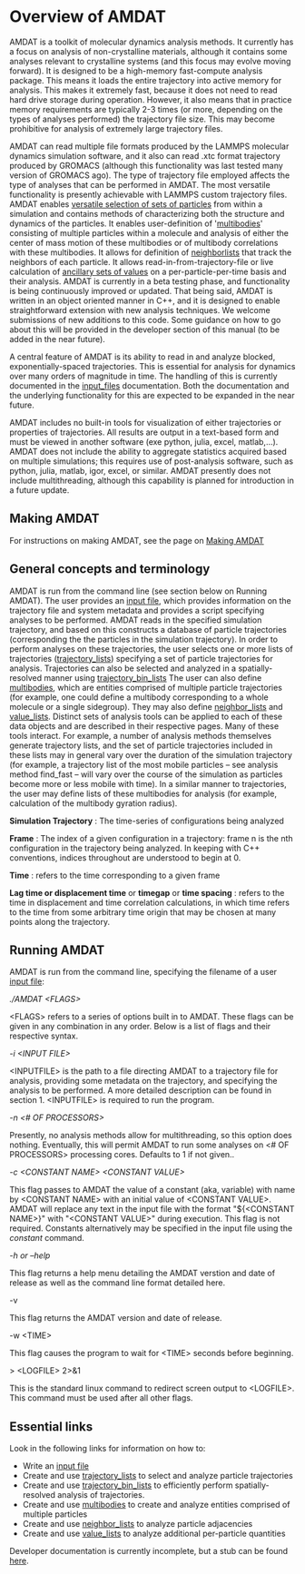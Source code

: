 <h1>Overview of AMDAT</h1>

AMDAT is a toolkit of molecular dynamics analysis methods. It currently has a focus on analysis of non-crystalline materials, although it contains some analyses relevant to crystalline systems (and this focus may evolve moving forward). It is designed to be a high-memory fast-compute analysis package. This means it loads the entire trajectory into active memory for analysis. This makes it extremely fast, because it does not need to read hard drive storage during operation. However, it also means that in practice memory requirements are typically 2-3 times (or more, depending on the types of analyses performed) the trajectory file size. This may become prohibitive for analysis of extremely large trajectory files.

AMDAT can read multiple file formats produced by the LAMMPS molecular dynamics simulation software, and it also can read .xtc format trajectory produced by GROMACS (although this functionality was last tested many version of GROMACS ago). The type of trajectory file employed affects the type of analyses that can be performed in AMDAT. The most versatile functionality is presently achievable with LAMMPS custom trajectory files. AMDAT enables [versatile selection of sets of particles](trajectory_lists.md) from within a simulation and contains methods of characterizing both the structure and dynamics of the particles. It enables user-definition of '[multibodies](multibodies.md)' consisting of multiple particles within a molecule and analysis of either the center of mass motion of these multibodies or of multibody correlations with these multibodies. It allows for definition of [neighborlists](neighborlist.md) that track the neighbors of each particle. It allows read-in-from-trajectory-file or live calculation of [ancillary sets of values](value_list.md) on a per-particle-per-time basis and their analysis. AMDAT is currently in a beta testing phase, and functionality is being continuously improved or updated. That being said, AMDAT is written in an object oriented manner in C++, and it is designed to enable straightforward extension with new analysis techniques. We welcome submissions of new additions to this code. Some guidance on how to go about this will be provided in the developer section of this manual (to be added in the near future).

A central feature of AMDAT is its ability to read in and analyze blocked, exponentially-spaced trajectories. This is essential for analysis for dynamics over many orders of magnitude in time. The handling of this is currently documented in the [input_files](input_file.md) documentation. Both the documentation and the underlying functionality for this are expected to be expanded in the near future.

AMDAT includes no built-in tools for visualization of either trajectories or properties of trajectories. All results are output in a text-based form and must be viewed in another software (exe python, julia, excel, matlab,...). AMDAT does not include the ability to aggregate statistics acquired based on multiple simulations; this requires use of post-analysis software, such as python, julia, matlab, igor, excel, or similar. AMDAT presently does not include multithreading, although this capability is planned for introduction in a future update.

<h2>Making AMDAT</h2>

For instructions on making AMDAT, see the page on [Making AMDAT](making_amdat.md)

<h2>General concepts and terminology</h2>

AMDAT is run from the command line (see section below on Running AMDAT). The user provides an [input file](input_file.md), which provides information on the trajectory file and system metadata and provides a script specifying analyses to be performed. AMDAT reads in the specified simulation trajectory, and based on this constructs a database of particle trajectories (corresponding the the particles in the simulation trajectory). In order to perform analyses on these trajectories, the user selects one or more lists of trajectories ([trajectory_lists](trajectory_lists.md)) specifying a set of particle trajectories for analysis. Trajectories can also be selected and analyzed in a spatially-resolved manner using [trajectory_bin_lists](trajectory_bin_list.md) The user can also define [multibodies](multibodies.md), which are entities comprised of multiple particle trajectories (for example, one could define a multibody corresponding to a whole molecule or a single sidegroup). They may also define [neighbor_lists](neighbor_list.md) and [value_lists](value_list.md). Distinct sets of analysis tools can be applied to each of these data objects and are described in their respective pages. Many of these tools interact. For example, a number of analysis methods themselves generate trajectory lists, and the set of particle trajectories included in these lists may in general vary over the duration of the simulation trajectory (for example, a trajectory list of the most mobile particles – see analysis method find\_fast – will vary over the course of the simulation as particles become more or less mobile with time).  In a similar manner to trajectories, the user may define lists of these multibodies for analysis (for example, calculation of the multibody gyration radius).

**Simulation Trajectory** : The time-series of configurations being analyzed

**Frame** : The index of a given configuration in a trajectory: frame n is the nth configuration in the trajectory being analyzed. In keeping with C++ conventions, indices throughout are understood to begin at 0.

**Time** : refers to the time corresponding to a given frame

**Lag time or displacement time** or **timegap** or **time spacing** : refers to the time in displacement and time correlation calculations, in which time refers to the time from some arbitrary time origin that may be chosen at many points along the trajectory.

<h2>Running AMDAT</h2>

AMDAT is run from the command line, specifying the filename of a user [input file](input_file.md):

_./AMDAT \<FLAGS\>_

\<FLAGS\> refers to a series of options built in to AMDAT. These flags can be given in any combination in any order. Below is a list of flags and their respective syntax.

_-i \<INPUT FILE\>_

\<INPUTFILE\> is the path to a file directing AMDAT to a trajectory file for analysis, providing some metadata on the trajectory, and specifying the analysis to be performed. A more detailed description can be found in section 1. \<INPUTFILE\> is required to run the program.

_-n \<# OF PROCESSORS\>_

Presently, no analysis methods allow for multithreading, so this option does nothing. Eventually, this will permit AMDAT to run some analyses on \<# OF PROCESSORS\> processing cores. Defaults to 1 if not given..

_-c \<CONSTANT NAME\> \<CONSTANT VALUE\>_

This flag passes to AMDAT the value of a constant (aka, variable) with name by \<CONSTANT NAME\> with an initial value of \<CONSTANT VALUE\>. AMDAT will replace any text in the input file with the format "${\<CONSTANT NAME\>}" with "\<CONSTANT VALUE\>" during execution. This flag is not required. Constants alternatively may be specified in the input file using the _constant_ command.

_-h or –help_

This flag returns a help menu detailing the AMDAT verstion and date of release as well as the command line format detailed here.

-v

This flag returns the AMDAT version and date of release.

-w \<TIME\>

This flag causes the program to wait for \<TIME\> seconds before beginning.

\> \<LOGFILE\> 2\>&1

This is the standard linux command to redirect screen output to \<LOGFILE\>. This command must be used after all other flags.


<h2>Essential links</h2>

Look in the following links for information on how to:
* Write an [input file](input_file.md)
* Create and use [trajectory_lists](trajectory_lists.md) to select and analyze particle trajectories
* Create and use [trajectory_bin_lists](trajectory_bin_list.md) to efficiently perform spatially-resolved analysis of trajectories.
* Create and use [multibodies](multibodies.md) to create and analyze entities comprised of multiple particles
* Create and use [neighbor_lists](neighborlist.md) to analyze particle adjacencies
* Create and use [value_lists](value_list.md) to analyze additional per-particle quantities

Developer documentation is currently incomplete, but a stub can be found [here](../developer_documentation.md).
